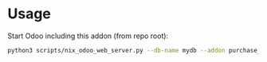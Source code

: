 # Usage

Start Odoo including this addon (from repo root):

```bash
python3 scripts/nix_odoo_web_server.py --db-name mydb --addon purchase_allowed_product
```
